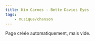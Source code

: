 ```yaml
---
title: Kim Carnes - Bette Davies Eyes
tags:
    - musique/chanson
---
```


Page créée automatiquement, mais vide.
